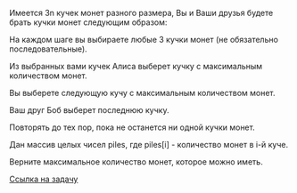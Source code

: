 Имеется 3n кучек монет разного размера, Вы и Ваши друзья будете брать кучки монет следующим образом:

На каждом шаге вы выбираете любые 3 кучки монет (не обязательно последовательные).

Из выбранных вами кучек Алиса выберет кучку с максимальным количеством монет.

Вы выберете следующую кучу с максимальным количеством монет.

Ваш друг Боб выберет последнюю кучку.

Повторять до тех пор, пока не останется ни одной кучки монет.

Дан массив целых чисел piles, где piles[i] - количество монет в i-й куче.

Верните максимальное количество монет, которое можно иметь.

[Ссылка на задачу](https://leetcode.com/problems/maximum-number-of-coins-you-can-get/description/?envType=daily-question&envId=2023-11-24)